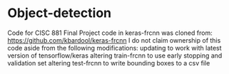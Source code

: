 # Object-detection
Code for CISC 881 Final Project
code in keras-frcnn was cloned from: https://github.com/kbardool/keras-frcnn
   I do not claim ownership of this code aside from the following modifications:
       updating to work with latest version of tensorflow/keras
       altering train-frcnn to use early stopping and validation set
       altering test-frcnn to write bounding boxes to a csv file
       
